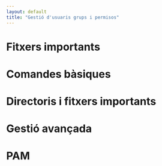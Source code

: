 ```yaml
---
layout: default
title: "Gestió d'usuaris grups i permisos"
---
```


# Fitxers importants


# Comandes bàsiques


# Directoris i fitxers importants


# Gestió avançada


# PAM
